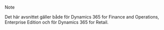 > [!NOTE]
> Det här avsnittet gäller både för Dynamics 365 for Finance and Operations, Enterprise Edition och för Dynamics 365 for Retail. 